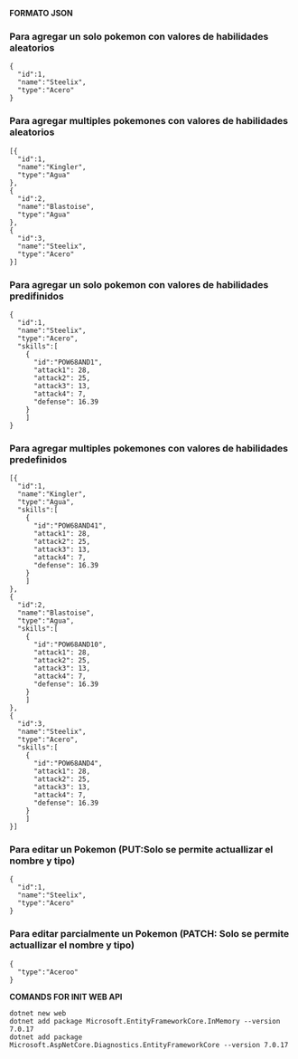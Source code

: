 **FORMATO JSON**
### Para agregar un solo pokemon con valores de habilidades aleatorios
```
{
  "id":1,
  "name":"Steelix",
  "type":"Acero"
}

```

### Para agregar multiples pokemones con valores de habilidades aleatorios
```
[{
  "id":1,
  "name":"Kingler",
  "type":"Agua"
},
{
  "id":2,
  "name":"Blastoise",
  "type":"Agua"
},
{
  "id":3,
  "name":"Steelix",
  "type":"Acero"
}]
```
### Para agregar un solo pokemon con valores de habilidades predifinidos
```
{
  "id":1,
  "name":"Steelix",
  "type":"Acero",
  "skills":[
    {
      "id":"POW68AND1",
      "attack1": 28,
      "attack2": 25,
      "attack3": 13,
      "attack4": 7,
      "defense": 16.39
    }
    ]
}
```

### Para agregar multiples pokemones con valores de habilidades predefinidos
```
[{
  "id":1,
  "name":"Kingler",
  "type":"Agua",
  "skills":[
    {
      "id":"POW68AND41",
      "attack1": 28,
      "attack2": 25,
      "attack3": 13,
      "attack4": 7,
      "defense": 16.39
    }
    ]
},
{
  "id":2,
  "name":"Blastoise",
  "type":"Agua",
  "skills":[
    {
      "id":"POW68AND10",
      "attack1": 28,
      "attack2": 25,
      "attack3": 13,
      "attack4": 7,
      "defense": 16.39
    }
    ]
},
{
  "id":3,
  "name":"Steelix",
  "type":"Acero",
  "skills":[
    {
      "id":"POW68AND4",
      "attack1": 28,
      "attack2": 25,
      "attack3": 13,
      "attack4": 7,
      "defense": 16.39
    }
    ]
}]
```

### Para editar un Pokemon (PUT:Solo se permite actuallizar el nombre y tipo)
```
{
  "id":1,
  "name":"Steelix",
  "type":"Acero"
}
```

### Para editar parcialmente un Pokemon (PATCH: Solo se permite actuallizar el nombre y tipo)
```
{
  "type":"Aceroo"
}
```

**COMANDS FOR INIT WEB API**
```
dotnet new web
dotnet add package Microsoft.EntityFrameworkCore.InMemory --version 7.0.17
dotnet add package Microsoft.AspNetCore.Diagnostics.EntityFrameworkCore --version 7.0.17
```
